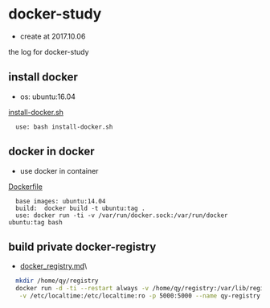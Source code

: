 # docker-study
- create at 2017.10.06

the log for docker-study

## install docker 
- os: ubuntu:16.04

[install-docker.sh](https://github.com/qinya0/docker-study/blob/master/install-docker.sh)
```
  use: bash install-docker.sh
```

## docker in docker
- use docker in container

[Dockerfile](https://github.com/qinya0/docker-study/blob/master/Dockerfiles/docker-in-docker/Dockerfile)
```
  base images: ubuntu:14.04
  build:  docker build -t ubuntu:tag .
  use: docker run -ti -v /var/run/docker.sock:/var/run/docker ubuntu:tag bash
```

## build private docker-registry

- [docker_registry.md](https://github.com/qinya0/docker-study/blob/master/docker_registry.md)\

```bash
  mkdir /home/qy/registry
  docker run -d -ti --restart always -v /home/qy/registry:/var/lib/registry \
   -v /etc/localtime:/etc/localtime:ro -p 5000:5000 --name qy-registry registry:2
```
